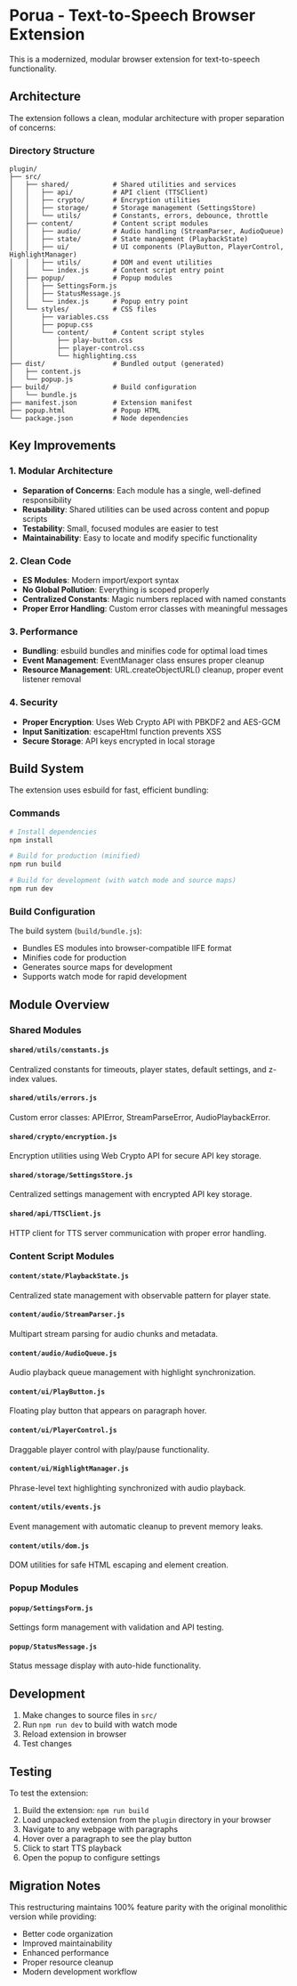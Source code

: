 # Porua - Text-to-Speech Browser Extension

This is a modernized, modular browser extension for text-to-speech functionality.

## Architecture

The extension follows a clean, modular architecture with proper separation of concerns:

### Directory Structure

```
plugin/
├── src/
│   ├── shared/           # Shared utilities and services
│   │   ├── api/          # API client (TTSClient)
│   │   ├── crypto/       # Encryption utilities
│   │   ├── storage/      # Storage management (SettingsStore)
│   │   └── utils/        # Constants, errors, debounce, throttle
│   ├── content/          # Content script modules
│   │   ├── audio/        # Audio handling (StreamParser, AudioQueue)
│   │   ├── state/        # State management (PlaybackState)
│   │   ├── ui/           # UI components (PlayButton, PlayerControl, HighlightManager)
│   │   ├── utils/        # DOM and event utilities
│   │   └── index.js      # Content script entry point
│   ├── popup/            # Popup modules
│   │   ├── SettingsForm.js
│   │   ├── StatusMessage.js
│   │   └── index.js      # Popup entry point
│   └── styles/           # CSS files
│       ├── variables.css
│       ├── popup.css
│       └── content/      # Content script styles
│           ├── play-button.css
│           ├── player-control.css
│           └── highlighting.css
├── dist/                 # Bundled output (generated)
│   ├── content.js
│   └── popup.js
├── build/                # Build configuration
│   └── bundle.js
├── manifest.json         # Extension manifest
├── popup.html            # Popup HTML
└── package.json          # Node dependencies

```

## Key Improvements

### 1. Modular Architecture
- **Separation of Concerns**: Each module has a single, well-defined responsibility
- **Reusability**: Shared utilities can be used across content and popup scripts
- **Testability**: Small, focused modules are easier to test
- **Maintainability**: Easy to locate and modify specific functionality

### 2. Clean Code
- **ES Modules**: Modern import/export syntax
- **No Global Pollution**: Everything is scoped properly
- **Centralized Constants**: Magic numbers replaced with named constants
- **Proper Error Handling**: Custom error classes with meaningful messages

### 3. Performance
- **Bundling**: esbuild bundles and minifies code for optimal load times
- **Event Management**: EventManager class ensures proper cleanup
- **Resource Management**: URL.createObjectURL() cleanup, proper event listener removal

### 4. Security
- **Proper Encryption**: Uses Web Crypto API with PBKDF2 and AES-GCM
- **Input Sanitization**: escapeHtml function prevents XSS
- **Secure Storage**: API keys encrypted in local storage

## Build System

The extension uses esbuild for fast, efficient bundling:

### Commands

```bash
# Install dependencies
npm install

# Build for production (minified)
npm run build

# Build for development (with watch mode and source maps)
npm run dev
```

### Build Configuration

The build system (`build/bundle.js`):
- Bundles ES modules into browser-compatible IIFE format
- Minifies code for production
- Generates source maps for development
- Supports watch mode for rapid development

## Module Overview

### Shared Modules

#### `shared/utils/constants.js`
Centralized constants for timeouts, player states, default settings, and z-index values.

#### `shared/utils/errors.js`
Custom error classes: APIError, StreamParseError, AudioPlaybackError.

#### `shared/crypto/encryption.js`
Encryption utilities using Web Crypto API for secure API key storage.

#### `shared/storage/SettingsStore.js`
Centralized settings management with encrypted API key storage.

#### `shared/api/TTSClient.js`
HTTP client for TTS server communication with proper error handling.

### Content Script Modules

#### `content/state/PlaybackState.js`
Centralized state management with observable pattern for player state.

#### `content/audio/StreamParser.js`
Multipart stream parsing for audio chunks and metadata.

#### `content/audio/AudioQueue.js`
Audio playback queue management with highlight synchronization.

#### `content/ui/PlayButton.js`
Floating play button that appears on paragraph hover.

#### `content/ui/PlayerControl.js`
Draggable player control with play/pause functionality.

#### `content/ui/HighlightManager.js`
Phrase-level text highlighting synchronized with audio playback.

#### `content/utils/events.js`
Event management with automatic cleanup to prevent memory leaks.

#### `content/utils/dom.js`
DOM utilities for safe HTML escaping and element creation.

### Popup Modules

#### `popup/SettingsForm.js`
Settings form management with validation and API testing.

#### `popup/StatusMessage.js`
Status message display with auto-hide functionality.

## Development

1. Make changes to source files in `src/`
2. Run `npm run dev` to build with watch mode
3. Reload extension in browser
4. Test changes

## Testing

To test the extension:

1. Build the extension: `npm run build`
2. Load unpacked extension from the `plugin` directory in your browser
3. Navigate to any webpage with paragraphs
4. Hover over a paragraph to see the play button
5. Click to start TTS playback
6. Open the popup to configure settings

## Migration Notes

This restructuring maintains 100% feature parity with the original monolithic version while providing:
- Better code organization
- Improved maintainability
- Enhanced performance
- Proper resource cleanup
- Modern development workflow
